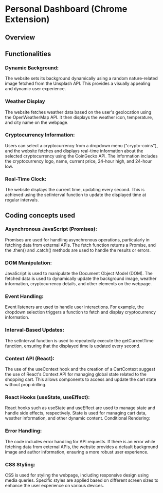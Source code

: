 # Personal Dashboard (Chrome Extension)

## Overview

## Functionalities

### Dynamic Background:

The website sets its background dynamically using a random nature-related image fetched from the Unsplash API. This provides a visually appealing and dynamic user experience.

### Weather Display

The website fetches weather data based on the user's geolocation using the OpenWeatherMap API. It then displays the weather icon, temperature, and city name on the webpage.

### Cryptocurrency Information:

Users can select a cryptocurrency from a dropdown menu ("crypto-coins"), and the website fetches and displays real-time information about the selected cryptocurrency using the CoinGecko API. The information includes the cryptocurrency logo, name, current price, 24-hour high, and 24-hour low.

### Real-Time Clock:

The website displays the current time, updating every second. This is achieved using the setInterval function to update the displayed time at regular intervals.

## Coding concepts used

### Asynchronous JavaScript (Promises):

Promises are used for handling asynchronous operations, particularly in fetching data from external APIs. The fetch function returns a Promise, and the .then() and .catch() methods are used to handle the results or errors.

### DOM Manipulation:

JavaScript is used to manipulate the Document Object Model (DOM). The fetched data is used to dynamically update the background image, weather information, cryptocurrency details, and other elements on the webpage.

### Event Handling:

Event listeners are used to handle user interactions. For example, the dropdown selection triggers a function to fetch and display cryptocurrency information. 

### Interval-Based Updates:

The setInterval function is used to repeatedly execute the getCurrentTime function, ensuring that the displayed time is updated every second.

### Context API (React):

The use of the useContext hook and the creation of a CartContext suggest the use of React's Context API for managing global state related to the shopping cart. This allows components to access and update the cart state without prop drilling.

### React Hooks (useState, useEffect):

React hooks such as useState and useEffect are used to manage state and handle side effects, respectively. State is used for managing cart data, weather information, and other dynamic content.
Conditional Rendering:

### Error Handling:
The code includes error handling for API requests. If there is an error while fetching data from external APIs, the website provides a default background image and author information, ensuring a more robust user experience.

### CSS Styling:

CSS is used for styling the webpage, including responsive design using media queries. Specific styles are applied based on different screen sizes to enhance the user experience on various devices.
